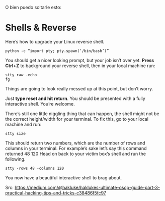 O bien puedo soltarle esto:

Shells & Reverse
=================

Here’s how to upgrade your Linux reverse shell.

```console
python -c “import pty; pty.spawn(‘/bin/bash’)”
```

You should get a nicer looking prompt, but your job isn’t over yet. **Press Ctrl+Z** to background your reverse shell, then in your local machine run:

```console
stty raw -echo
fg
```

Things are going to look really messed up at this point, but don’t worry.

Just **type reset and hit return**. You should be presented with a fully interactive shell. You’re welcome.

There’s still one little niggling thing that can happen, the shell might not be the correct height/width for your terminal. To fix this, go to your local machine and run:

```console
stty size
```

This should return two numbers, which are the number of rows and columns in your terminal. For example’s sake let’s say this command returned 48 120 Head on back to your victim box’s shell and run the following.

```console
stty -rows 48 -columns 120
```

You now have a beautiful interactive shell to brag about.

Src: https://medium.com/@hakluke/haklukes-ultimate-oscp-guide-part-3-practical-hacking-tips-and-tricks-c38486f5fc97

